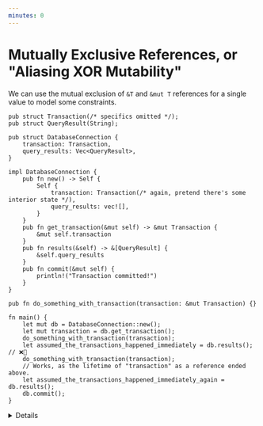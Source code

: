 ```yaml
---
minutes: 0
---
```


# Mutually Exclusive References, or "Aliasing XOR Mutability"

We can use the mutual exclusion of `&T` and `&mut T` references for a single
value to model some constraints.

```rust,editable,compile_fail
pub struct Transaction(/* specifics omitted */);
pub struct QueryResult(String);

pub struct DatabaseConnection {
    transaction: Transaction,
    query_results: Vec<QueryResult>,
}

impl DatabaseConnection {
    pub fn new() -> Self {
        Self {
            transaction: Transaction(/* again, pretend there's some interior state */),
            query_results: vec![],
        }
    }
    pub fn get_transaction(&mut self) -> &mut Transaction {
        &mut self.transaction
    }
    pub fn results(&self) -> &[QueryResult] {
        &self.query_results
    }
    pub fn commit(&mut self) {
        println!("Transaction committed!")
    }
}

pub fn do_something_with_transaction(transaction: &mut Transaction) {}

fn main() {
    let mut db = DatabaseConnection::new();
    let mut transaction = db.get_transaction();
    do_something_with_transaction(transaction);
    let assumed_the_transactions_happened_immediately = db.results(); // ❌🔨
    do_something_with_transaction(transaction);
    // Works, as the lifetime of "transaction" as a reference ended above.
    let assumed_the_transactions_happened_immediately_again = db.results();
    db.commit();
}
```

<details>

- Aliasing XOR Mutability means "we can have multiple immutable references, a
  single mutable reference, but not both."

- This example shows how we can use the mutual exclusion of these kinds of
  references to dissuade a user from reading query results while using a
  transaction API, something that might happen if the user is working under the
  false assumption that the queries being written to the transaction happen
  "immediately" rather than being queued up and performed together.

- By borrowing one field of a struct under a mutable / exclusive reference we
  prevent access to the other fields of that struct under a shared /
  non-exclusive reference until the lifetime of that borrow ends.

- As laid out in [generalizing ownership](generalizing-ownership.md) we can look
  at the ways Mutable References and Shareable References interact to see if
  they fit with the invariants we want to uphold for an API.

- In this case, having the query results not public and placed behind a getter
  function, we can enforce the invariant "users of this API are not looking at
  the query results at the same time as they are writing to a transaction."

<!-- Setup for Exercises -->
<details>
<summary>
The "don't look at query results while building a transaction" invariant can still be circumvented, how so?
</summary>
    <ul>
    <li>
    The user could access the transaction solely through `db.get_transaction()`, leaving the lifetime too temporary to prevent access to `db.results()`.
    </li>
    <li>
    How could we avoid this by working in other concepts from "Leveraging the Type System"?
    </li>
    </ul>
</details>

</details>
